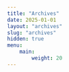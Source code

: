 ```yaml
---
title: "Archives"
date: 2025-01-01
layout: "archives"
slug: "archives"
hidden: true
menu:
    main:
        weight: 20
---
```

